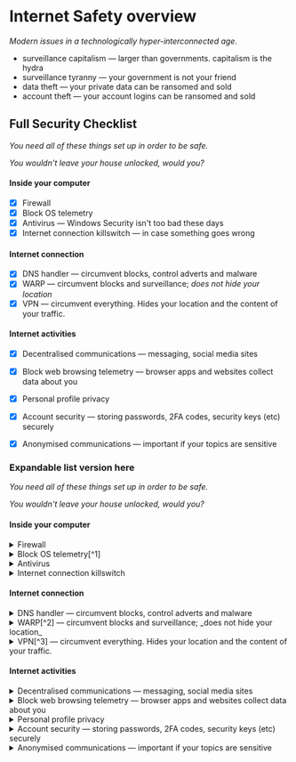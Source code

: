 # Internet Safety overview

_Modern issues in a technologically hyper-interconnected age._

* surveillance capitalism — larger than governments. capitalism is the hydra
* surveillance tyranny — your government is not your friend
* data theft — your private data can be ransomed and sold
* account theft — your account logins can be ransomed and sold



## Full Security Checklist

_You need all of these things set up in order to be safe._&#x20;

_You wouldn't leave your house unlocked, would you?_

#### Inside your computer

* [x] Firewall
* [x] Block OS telemetry
* [x] Antivirus — Windows Security isn't too bad these days
* [x] Internet connection killswitch — in case something goes wrong

#### Internet connection

* [x] DNS handler — circumvent blocks, control adverts and malware
* [x] WARP — circumvent blocks and surveillance; _does not hide your location_
* [x] VPN — circumvent everything. Hides your location and the content of your traffic.

#### Internet activities

* [x] Decentralised communications — messaging, social media sites
* [x] Block web browsing telemetry — browser apps and websites collect data about you
* [x] Personal profile privacy
* [x] Account security — storing passwords, 2FA codes, security keys (etc) securely
* [x] Anonymised communications — important if your topics are sensitive



### Expandable list version here

_You need all of these things set up in order to be safe._&#x20;

_You wouldn't leave your house unlocked, would you?_

#### Inside your computer

<details>

<summary>Firewall</summary>

something inside one

</details>

<details>

<summary>Block OS telemetry[^1]</summary>

something in another

</details>

<details>

<summary>Antivirus</summary>

Windows Security isn't too bad these days

</details>

<details>

<summary>Internet connection killswitch</summary>

Kill your internet connection immediately in case something goes wrong

</details>

#### Internet connection

<details>

<summary>DNS handler — circumvent blocks, control adverts and malware</summary>

circumvent blocks, control adverts and malware

</details>

<details>

<summary>WARP[^2] — circumvent blocks and surveillance; _does not hide your location_</summary>

Circumvent blocks and surveillance.
_WARP does NOT hide your location._

</details>

<details>

<summary>VPN[^3] — circumvent everything. Hides your location and the content of your traffic.</summary>

Circumvent everything. 
_A VPN hides your location and the content of your traffic._

</details>

#### Internet activities

<details>

<summary>Decentralised communications — messaging, social media sites</summary>

something in another&#x20;

</details>

<details>

<summary>Block web browsing telemetry — browser apps and websites collect data about you</summary>

something in another&#x20;

</details>

<details>

<summary>Personal profile privacy</summary>

something in another&#x20;

</details>

<details>

<summary>Account security — storing passwords, 2FA codes, security keys (etc) securely</summary>

Storing passwords, 2FA codes, security keys (etc) securely.

</details>

<details>

<summary>Anonymised communications — important if your topics are sensitive</summary>

Sometimes there are things that you need to talk about online which you don't want tied to you.

</details>



[^1]: Measurements of you and your computer usage, that a company collects in order to build a profile of you and your activities, for them to **a)** sell to advertising agencies, and to **b)** measure human behaviour and build a hyper model of humanity, thus reducing us to a fully-predictable set of behaviours.

[^2]: A service by CloudFlare.&#x20;

    **NOTE THAT THIS IS SIMILAR TO A VPN BUT IT IS&#x20;**_**NOT**_**&#x20;A VPN**.

    WARP hides the contents of your messages (a bit) but does not hide your location.

    **USE A VPN IF YOU NEED TO ACTUALLY HIDE YOUR INTERNET TRAFFIC**.

[^3]: Virtual Private Network. _Paid_ VPNs are secure; they hide your location _and_ the contents of your internet traffic.
